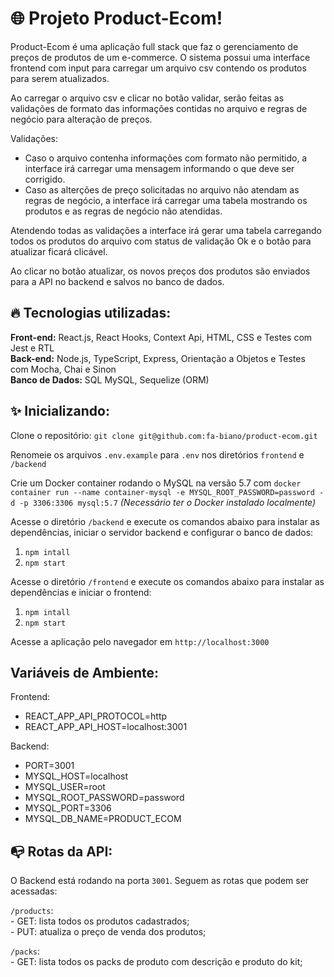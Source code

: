 # 🌐 Projeto Product-Ecom!

Product-Ecom é uma aplicação full stack que faz o gerenciamento de preços de produtos de um e-commerce.
O sistema possui uma interface frontend com input para carregar um arquivo csv contendo os produtos para serem atualizados.

Ao carregar o arquivo csv e clicar no botão validar, serão feitas as validações de formato das informações contidas no arquivo e regras de negócio para alteração de preços.

Validações:
* Caso o arquivo contenha informações com formato não permitido, a interface irá carregar uma mensagem informando o que deve ser corrigido.
* Caso as alterções de preço solicitadas no arquivo não atendam as regras de negócio, a interface irá carregar uma tabela mostrando os produtos e as regras de negócio não atendidas.

Atendendo todas as validações a interface irá gerar uma tabela carregando todos os produtos do arquivo com status de validação Ok e o botão para atualizar ficará clicável.

Ao clicar no botão atualizar, os novos preços dos produtos são enviados para a API no backend e salvos no banco de dados.


## 🔥 Tecnologias utilizadas:

  **Front-end:** React.js, React Hooks, Context Api, HTML, CSS e Testes com Jest e RTL </br>
  **Back-end:** Node.js, TypeScript, Express, Orientação a Objetos e Testes com Mocha, Chai e Sinon</br>
  **Banco de Dados:** SQL MySQL, Sequelize (ORM) </br>
  

## ✨ Inicializando:

  Clone o repositório: `git clone git@github.com:fa-biano/product-ecom.git`
  
  Renomeie os arquivos `.env.example` para `.env` nos diretórios `frontend` e `/backend`

  Crie um Docker container rodando o MySQL na versão 5.7 com `docker container run --name container-mysql -e MYSQL_ROOT_PASSWORD=password -d -p 3306:3306 mysql:5.7` *(Necessário ter o Docker instalado localmente)*

  Acesse o diretório `/backend` e execute os comandos abaixo para instalar as dependências, iniciar o servidor backend e configurar o banco de dados:
    <ol>
      <li>`npm intall`</li>
      <li>`npm start`</li>
    </ol>

  Acesse o diretório `/frontend` e execute os comandos abaixo para instalar as dependências e iniciar o frontend:
    <ol>
      <li>`npm intall`</li>
      <li>`npm start`</li>
    </ol>
  
  Acesse a aplicação pelo navegador em `http://localhost:3000`

## Variáveis de Ambiente:
  Frontend:
  * REACT_APP_API_PROTOCOL=http
  * REACT_APP_API_HOST=localhost:3001

  Backend:
  * PORT=3001
  * MYSQL_HOST=localhost
  * MYSQL_USER=root
  * MYSQL_ROOT_PASSWORD=password
  * MYSQL_PORT=3306
  * MYSQL_DB_NAME=PRODUCT_ECOM

## 📭 Rotas da API:

O Backend está rodando na porta `3001`. Seguem as rotas que podem ser acessadas:

  `/products`: </br>
    - GET: lista todos os produtos cadastrados; </br>
    - PUT: atualiza o preço de venda dos produtos; </br>

  `/packs`: </br>
    - GET: lista todos os packs de produto com descrição e produto do kit;
